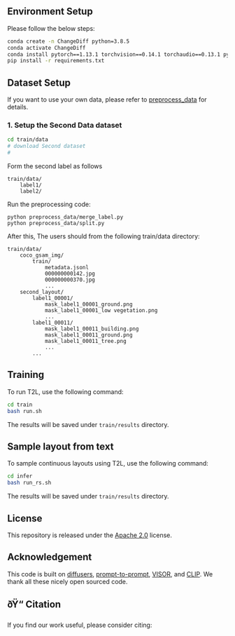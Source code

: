 ## Environment Setup

Please follow the below steps:

```bash
conda create -n ChangeDiff python=3.8.5
conda activate ChangeDiff
conda install pytorch==1.13.1 torchvision==0.14.1 torchaudio==0.13.1 pytorch-cuda=11.7 -c pytorch -c nvidia
pip install -r requirements.txt
```

## Dataset Setup

If you want to use your own data, please refer to [preprocess_data](preprocess_data/readme.md) for details.

### 1. Setup the Second Data dataset

```bash
cd train/data
# download Second dataset
# 
```
Form the second label as follows
```
train/data/
    label1/
    label2/
```
Run the preprocessing code:
```
python preprocess_data/merge_label.py
python preprocess_data/split.py
```
After this,  The users should from the following train/data directory:
```
train/data/
    coco_gsam_img/
        train/
			metadata.jsonl
            000000000142.jpg
            000000000370.jpg
            ...
    second_layout/
        label1_00001/
            mask_label1_00001_ground.png
            mask_label1_00001_low vegetation.png
            ...
        label1_00011/
            mask_label1_00011_building.png
            mask_label1_00011_ground.png
			mask_label1_00011_tree.png
            ...
        ...
```
## Training 
To run T2L, use the following command:

```bash
cd train
bash run.sh
```

The results will be saved under `train/results` directory.

## Sample layout from text 
To sample continuous layouts using T2L, use the following command:

```bash
cd infer
bash run_rs.sh
```

The results will be saved under `train/results` directory.


## License

This repository is released under the [Apache 2.0](LICENSE) license. 

## Acknowledgement

This code is built on [diffusers](https://github.com/huggingface/diffusers), [prompt-to-prompt](https://github.com/google/prompt-to-prompt), [VISOR](https://github.com/microsoft/VISOR), and [CLIP](https://github.com/openai/CLIP). We thank all these nicely open sourced code.

## ðŸ“ Citation

If you find our work useful, please consider citing:
```bibtex

```
